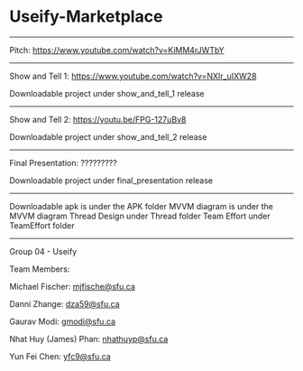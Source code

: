 # Useify-Marketplace
__________________________________________________
Pitch: https://www.youtube.com/watch?v=KiMM4rJWTbY
__________________________________________________
Show and Tell 1: https://www.youtube.com/watch?v=NXIr_uIXW28

Downloadable project under show_and_tell_1 release
__________________________________________________
Show and Tell 2: https://youtu.be/FPG-127uBv8

Downloadable project under show_and_tell_2 release
__________________________________________________
Final Presentation: ?????????

Downloadable project under final_presentation release
__________________________________________________
Downloadable apk is under the APK folder
MVVM diagram is under the MVVM diagram
Thread Design under Thread folder
Team Effort under TeamEffort folder
__________________________________________________
Group 04 - Useify

Team Members:

Michael Fischer: mjfische@sfu.ca

Danni Zhange: dza59@sfu.ca

Gaurav Modi: gmodi@sfu.ca

Nhat Huy (James) Phan: nhathuyp@sfu.ca

Yun Fei Chen: yfc9@sfu.ca
